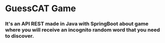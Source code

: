 # GuessCAT Game

### It's an API REST made in Java with SpringBoot about game where you will receive an incognito random word that you need to discover.  